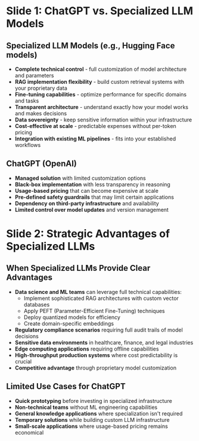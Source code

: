 # Slide 1: ChatGPT vs. Specialized LLM Models

## Specialized LLM Models (e.g., Hugging Face models)
* **Complete technical control** - full customization of model architecture and parameters
* **RAG implementation flexibility** - build custom retrieval systems with your proprietary data
* **Fine-tuning capabilities** - optimize performance for specific domains and tasks
* **Transparent architecture** - understand exactly how your model works and makes decisions
* **Data sovereignty** - keep sensitive information within your infrastructure
* **Cost-effective at scale** - predictable expenses without per-token pricing
* **Integration with existing ML pipelines** - fits into your established workflows

## ChatGPT (OpenAI)
* **Managed solution** with limited customization options
* **Black-box implementation** with less transparency in reasoning
* **Usage-based pricing** that can become expensive at scale
* **Pre-defined safety guardrails** that may limit certain applications
* **Dependency on third-party infrastructure** and availability
* **Limited control over model updates** and version management

# Slide 2: Strategic Advantages of Specialized LLMs

## When Specialized LLMs Provide Clear Advantages
* **Data science and ML teams** can leverage full technical capabilities:
  * Implement sophisticated RAG architectures with custom vector databases
  * Apply PEFT (Parameter-Efficient Fine-Tuning) techniques
  * Deploy quantized models for efficiency
  * Create domain-specific embeddings
* **Regulatory compliance scenarios** requiring full audit trails of model decisions
* **Sensitive data environments** in healthcare, finance, and legal industries
* **Edge computing applications** requiring offline capabilities
* **High-throughput production systems** where cost predictability is crucial
* **Competitive advantage** through proprietary model customization

## Limited Use Cases for ChatGPT
* **Quick prototyping** before investing in specialized infrastructure
* **Non-technical teams** without ML engineering capabilities
* **General knowledge applications** where specialization isn't required
* **Temporary solutions** while building custom LLM infrastructure
* **Small-scale applications** where usage-based pricing remains economical
